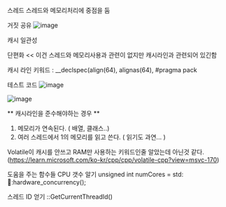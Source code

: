 스레드
스레드와 메모리처리에 중점을 둠


거짓 공유
![image](https://github.com/Han-Ho-Study/ServerStudy/assets/17884118/b8f5ea2c-7c47-43c2-a5a1-3c2498c0d4cf)


캐시 일관성



단편화 << 이건 스레드와 메모리사용과 관련이 없지만 캐시라인과 관련되어 있긴함

캐시 라인 키워드 : __declspec(align(64), alignas(64), #pragma pack

테스트 코드
![image](https://github.com/Han-Ho-Study/ServerStudy/assets/17884118/3b03990d-048c-4f49-8035-75b526499799)

![image](https://github.com/Han-Ho-Study/ServerStudy/assets/17884118/7a5349b1-e1f7-46a5-b6c1-34eaeacb1412)


** 캐시라인을 준수해야하는 경우 **
1. 메모리가 연속된다. ( 배열, 클래스..)
2. 여러 스레드에서 1의 메모리를 읽고 쓴다. ( 읽기도 과연... )


Volatile이 캐시를 안쓰고 RAM만 사용하는 키워드인줄 알았는데 아닌것 같다. (https://learn.microsoft.com/ko-kr/cpp/cpp/volatile-cpp?view=msvc-170)


도움을 주는 함수들
CPU 갯수 알기
unsigned int numCores = std::thread::hardware_concurrency();

스레드 ID 얻기
::GetCurrentThreadId()

